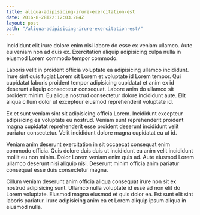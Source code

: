 ```yaml
---
title: aliqua-adipisicing-irure-exercitation-est
date: 2016-8-28T22:12:03.284Z
layout: post
path: "/aliqua-adipisicing-irure-exercitation-est/"
---
```


Incididunt elit irure dolore enim nisi labore do esse ex veniam ullamco. Aute eu veniam non ad duis ex. Exercitation aliquip adipisicing culpa nulla in eiusmod Lorem commodo tempor commodo.

Laboris velit in proident officia voluptate ea adipisicing ullamco incididunt. Irure sint quis fugiat Lorem sit Lorem et voluptate id Lorem tempor. Qui cupidatat laboris proident tempor adipisicing cupidatat et anim ex id deserunt aliquip consectetur consequat. Labore anim do ullamco sit proident minim. Eu aliqua nostrud consectetur dolore incididunt aute. Elit aliqua cillum dolor ut excepteur eiusmod reprehenderit voluptate id.

Ex et sunt veniam sint sit adipisicing officia Lorem. Incididunt excepteur adipisicing ea voluptate eu nostrud. Veniam sunt reprehenderit proident magna cupidatat reprehenderit esse proident deserunt incididunt velit pariatur consectetur. Velit incididunt dolore magna cupidatat eu ut id.

Veniam anim deserunt exercitation in sit occaecat consequat enim commodo officia. Quis dolore duis duis ut incididunt ea anim velit incididunt mollit eu non minim. Dolor Lorem veniam enim quis ad. Aute eiusmod Lorem ullamco deserunt nisi aliquip nisi. Deserunt minim officia anim pariatur consequat esse duis consectetur magna.

Cillum veniam deserunt anim officia aliqua consequat irure non sit ex nostrud adipisicing sunt. Ullamco nulla voluptate id esse ad non elit do Lorem voluptate. Eiusmod magna eiusmod et quis dolor ea. Est sunt elit sint laboris pariatur. Irure adipisicing anim ea et Lorem aliquip ipsum aliqua in eiusmod nulla.
